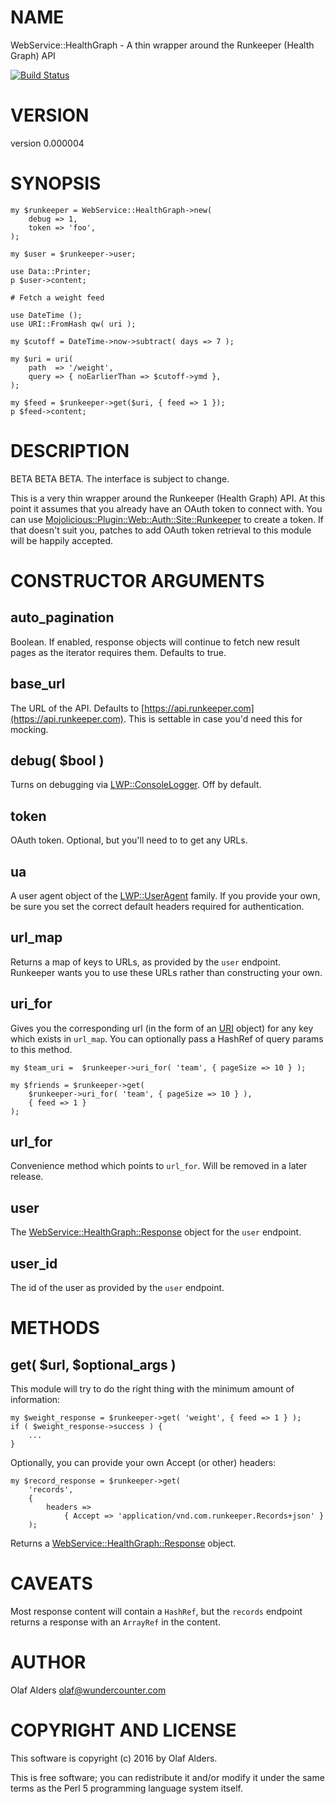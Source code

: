 # NAME

WebService::HealthGraph - A thin wrapper around the Runkeeper (Health Graph) API

[![Build Status](https://travis-ci.org/oalders/webservice-healthgraph.png?branch=master)](https://travis-ci.org/oalders/webservice-healthgraph)

# VERSION

version 0.000004

# SYNOPSIS

    my $runkeeper = WebService::HealthGraph->new(
        debug => 1,
        token => 'foo',
    );

    my $user = $runkeeper->user;

    use Data::Printer;
    p $user->content;

    # Fetch a weight feed

    use DateTime ();
    use URI::FromHash qw( uri );

    my $cutoff = DateTime->now->subtract( days => 7 );

    my $uri = uri(
        path  => '/weight',
        query => { noEarlierThan => $cutoff->ymd },
    );

    my $feed = $runkeeper->get($uri, { feed => 1 });
    p $feed->content;

# DESCRIPTION

BETA BETA BETA.  The interface is subject to change.

This is a very thin wrapper around the Runkeeper (Health Graph) API.  At this
point it assumes that you already have an OAuth token to connect with.  You can
use [Mojolicious::Plugin::Web::Auth::Site::Runkeeper](https://metacpan.org/pod/Mojolicious::Plugin::Web::Auth::Site::Runkeeper) to create a token.  If
that doesn't suit you, patches to add OAuth token retrieval to this module will
be happily accepted.

# CONSTRUCTOR ARGUMENTS

## auto\_pagination

Boolean.  If enabled, response objects will continue to fetch new result pages
as the iterator requires them.  Defaults to true.

## base\_url

The URL of the API.  Defaults to [https://api.runkeeper.com](https://api.runkeeper.com).  This is
settable in case you'd need this for mocking.

## debug( $bool )

Turns on debugging via [LWP::ConsoleLogger](https://metacpan.org/pod/LWP::ConsoleLogger).  Off by default.

## token

OAuth token. Optional, but you'll need to to get any URLs.

## ua

A user agent object of the [LWP::UserAgent](https://metacpan.org/pod/LWP::UserAgent) family.  If you provide your own,
be sure you set the correct default headers required for authentication.

## url\_map

Returns a map of keys to URLs, as provided by the `user` endpoint.  Runkeeper
wants you to use these URLs rather than constructing your own.

## uri\_for

Gives you the corresponding url (in the form of an [URI](https://metacpan.org/pod/URI) object) for any key
which exists in `url_map`.  You can optionally pass a HashRef of query params
to this method.

    my $team_uri =  $runkeeper->uri_for( 'team', { pageSize => 10 } );

    my $friends = $runkeeper->get(
        $runkeeper->uri_for( 'team', { pageSize => 10 } ),
        { feed => 1 }
    );

## url\_for

Convenience method which points to `url_for`.  Will be removed in a later
release.

## user

The [WebService::HealthGraph::Response](https://metacpan.org/pod/WebService::HealthGraph::Response) object for the `user` endpoint.

## user\_id

The id of the user as provided by the `user` endpoint.

# METHODS

## get( $url, $optional\_args )

This module will try to do the right thing with the minimum amount of
information:

    my $weight_response = $runkeeper->get( 'weight', { feed => 1 } );
    if ( $weight_response->success ) {
        ...
    }

Optionally, you can provide your own Accept (or other) headers:

    my $record_response = $runkeeper->get(
        'records',
        {
            headers =>
                { Accept => 'application/vnd.com.runkeeper.Records+json' }
        );

Returns a [WebService::HealthGraph::Response](https://metacpan.org/pod/WebService::HealthGraph::Response) object.

# CAVEATS

Most response content will contain a `HashRef`, but the `records` endpoint
returns a response with an `ArrayRef` in the content.

# AUTHOR

Olaf Alders <olaf@wundercounter.com>

# COPYRIGHT AND LICENSE

This software is copyright (c) 2016 by Olaf Alders.

This is free software; you can redistribute it and/or modify it under
the same terms as the Perl 5 programming language system itself.
